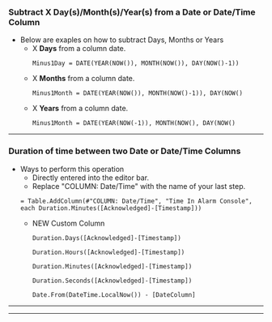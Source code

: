 ### Subtract X Day(s)/Month(s)/Year(s) from a Date or Date/Time Column
 - Below are exaples on how to subtract Days, Months or Years
    - X **Days** from a column date.
      ```
      Minus1Day = DATE(YEAR(NOW()), MONTH(NOW()), DAY(NOW()-1))
      ```
    - X **Months** from a column date.
      ```
      Minus1Month = DATE(YEAR(NOW()), MONTH(NOW()-1)), DAY(NOW()
      ```
    - X **Years** from a column date.
      ```
      Minus1Month = DATE(YEAR(NOW(-1)), MONTH(NOW(), DAY(NOW()
      ```

***

### Duration of time between two Date or Date/Time Columns
 - Ways to perform this operation
    - Directly entered into the editor bar.
     - Replace "COLUMN: Date/Time" with the name of your last step.
      ```
      = Table.AddColumn(#"COLUMN: Date/Time", "Time In Alarm Console", each Duration.Minutes([Acknowledged]-[Timestamp]))
      ```
    - NEW Custom Column
      ```
      Duration.Days([Acknowledged]-[Timestamp])
      ```
      ```
      Duration.Hours([Acknowledged]-[Timestamp])
      ```
      ```
      Duration.Minutes([Acknowledged]-[Timestamp])
      ```
      ```
      Duration.Seconds([Acknowledged]-[Timestamp])
      ```
      ```
      Date.From(DateTime.LocalNow()) - [DateColumn]
      ```
***


***
